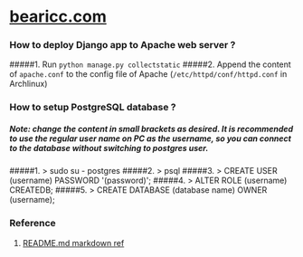 # [bearicc.com](http://www.bearicc.com)

### How to deploy Django app to Apache web server ?
#####1. Run `python manage.py collectstatic`
#####2. Append the content of `apache.conf` to the config file of Apache (`/etc/httpd/conf/httpd.conf` in Archlinux)

### How to setup PostgreSQL database ?
##### Note: change the content in small brackets as desired. It is recommended to use the regular user name on PC as the username, so you can connect to the database without switching to postgres user.
#####1. > sudo su - postgres
#####2. > psql
#####3. > CREATE USER (username) PASSWORD '(password)';
#####4. > ALTER ROLE (username) CREATEDB;
#####5. > CREATE DATABASE (database name) OWNER (username);

### Reference
1. [README.md markdown ref](https://github.com/adam-p/markdown-here/wiki/Markdown-Cheatsheet)

